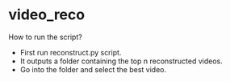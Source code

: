 # video_reco
How to run the script?
- First run reconstruct.py script.
- It outputs a folder containing the top n reconstructed videos.
- Go into the folder and select the best video.
